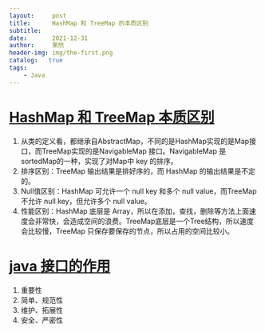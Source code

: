 ```yaml
---
layout:     post
title:      HashMap 和 TreeMap 的本质区别
subtitle:   
date:       2021-12-31
author:     果然
header-img: img/the-first.png
catalog:   true
tags:
    - Java
---
```


# [HashMap 和 TreeMap 本质区别](https://www.cnblogs.com/flydean/p/hashmap-vs-treemap.html)
1) 从类的定义看，都继承自AbstractMap，不同的是HashMap实现的是Map接口，而TreeMap实现的是NavigableMap 接口。NavigableMap 是 sortedMap的一种，实现了对Map中 key 的排序。    
2) 排序区别：TreeMap 输出结果是排好序的，而 HashMap 的输出结果是不定的。    
3) Null值区别：HashMap 可允许一个 null key 和多个 null value，而TreeMap不允许 null key，但允许多个 null value。    
4) 性能区别：HashMap 底层是 Array，所以在添加，查找，删除等方法上面速度会非常快，会造成空间的浪费。TreeMap底层是一个Tree结构，所以速度会比较慢，TreeMap 只保存要保存的节点，所以占用的空间比较小。  

# [java 接口的作用](https://www.cnblogs.com/zhaoyanjun/archive/2016/03/25/5320034.html)
1) 重要性
2) 简单、规范性
3) 维护、拓展性
4) 安全、严密性
